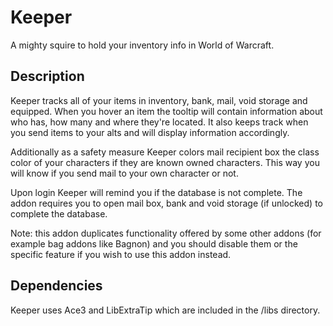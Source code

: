 # Keeper
A mighty squire to hold your inventory info in World of Warcraft.

## Description
Keeper tracks all of your items in inventory, bank, mail, void storage and equipped. When you hover an item the tooltip will contain information about who has, how many and where they're located. It also keeps track when you send items to your alts and will display information accordingly.

Additionally as a safety measure Keeper colors mail recipient box the class color of your characters if they are known owned characters. This way you will know if you send mail to your own character or not.

Upon login Keeper will remind you if the database is not complete. The addon requires you to open mail box, bank and void storage (if unlocked) to complete the database.

Note: this addon duplicates functionality offered by some other addons (for example bag addons like Bagnon) and you should disable them or the specific feature if you wish to use this addon instead.

## Dependencies
Keeper uses Ace3 and LibExtraTip which are included in the /libs directory.
